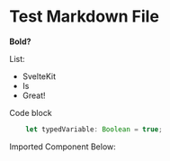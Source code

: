 <script>
    import Caret from '$lib/components/Caret.svelte'
</script>

# Test Markdown File

**Bold?**

List:
- SvelteKit
- Is
- Great!

Code block
```ts
    let typedVariable: Boolean = true;
```

Imported Component Below:
<Caret rotate={false} />